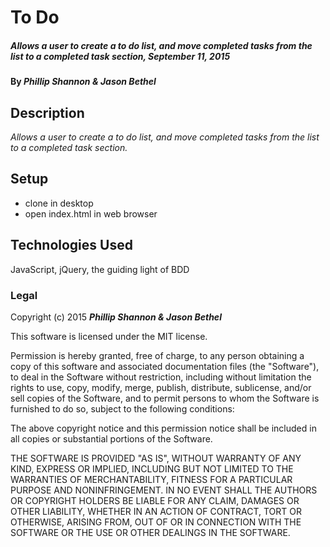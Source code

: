 # To Do

##### _Allows a user to create a to do list, and move completed tasks from the list to a completed task section, September 11, 2015_

#### By _Phillip Shannon & Jason Bethel_

## Description

_Allows a user to create a to do list, and move completed tasks from the list to a completed task section._

## Setup

- clone in desktop
- open index.html in web browser

## Technologies Used

JavaScript, jQuery, the guiding light of BDD

### Legal

Copyright (c) 2015 **_Phillip Shannon & Jason Bethel_**

This software is licensed under the MIT license.

Permission is hereby granted, free of charge, to any person obtaining a copy
of this software and associated documentation files (the "Software"), to deal
in the Software without restriction, including without limitation the rights
to use, copy, modify, merge, publish, distribute, sublicense, and/or sell
copies of the Software, and to permit persons to whom the Software is
furnished to do so, subject to the following conditions:

The above copyright notice and this permission notice shall be included in
all copies or substantial portions of the Software.

THE SOFTWARE IS PROVIDED "AS IS", WITHOUT WARRANTY OF ANY KIND, EXPRESS OR
IMPLIED, INCLUDING BUT NOT LIMITED TO THE WARRANTIES OF MERCHANTABILITY,
FITNESS FOR A PARTICULAR PURPOSE AND NONINFRINGEMENT. IN NO EVENT SHALL THE
AUTHORS OR COPYRIGHT HOLDERS BE LIABLE FOR ANY CLAIM, DAMAGES OR OTHER
LIABILITY, WHETHER IN AN ACTION OF CONTRACT, TORT OR OTHERWISE, ARISING FROM,
OUT OF OR IN CONNECTION WITH THE SOFTWARE OR THE USE OR OTHER DEALINGS IN
THE SOFTWARE.
